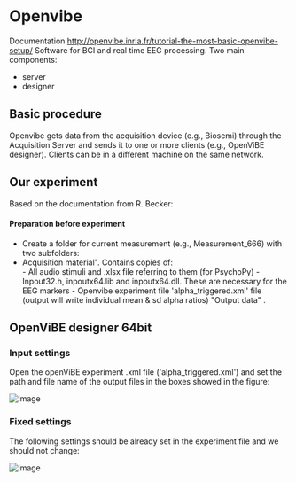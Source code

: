 # Openvibe

Documentation http://openvibe.inria.fr/tutorial-the-most-basic-openvibe-setup/ 
Software for BCI and real time EEG processing. 
Two main components: 
- server 
- designer  

## Basic procedure  

 Openvibe gets data from the acquisition device (e.g., Biosemi) through the Acquisition Server and sends it to one or more clients (e.g., OpenViBE designer). Clients can be in a different machine on the same network.  

 ## Our experiment 

Based on the documentation from R. Becker:

#### Preparation before experiment 
- Create a folder for current measurement (e.g., Measurement_666) with two subfolders:  
- Acquisition material". Contains copies of:  
      - All audio stimuli and .xlsx file referring to them (for PsychoPy) 
      -  Inpout32.h, inpoutx64.lib and inpoutx64.dll. These are necessary for the EEG markers 
      -  Openvibe experiment file 'alpha_triggered.xml' file  (output will write individual mean & sd alpha ratios)  "Output data" . 

## OpenViBE designer 64bit 
### Input settings 
Open the openViBE experiment .xml file ('alpha_triggered.xml') and set the path and file name of the output files in the boxes showed in the figure:  
 
 ![image](https://user-images.githubusercontent.com/13642762/196431435-4445f86b-70c8-4cfc-bb38-0d3f230b5cdd.png)

### Fixed settings 
The following settings should be already set in the experiment file and we should not change: 

![image](https://user-images.githubusercontent.com/13642762/196431745-e895ece6-8664-4884-80c4-f26180d7bd65.png)

 
